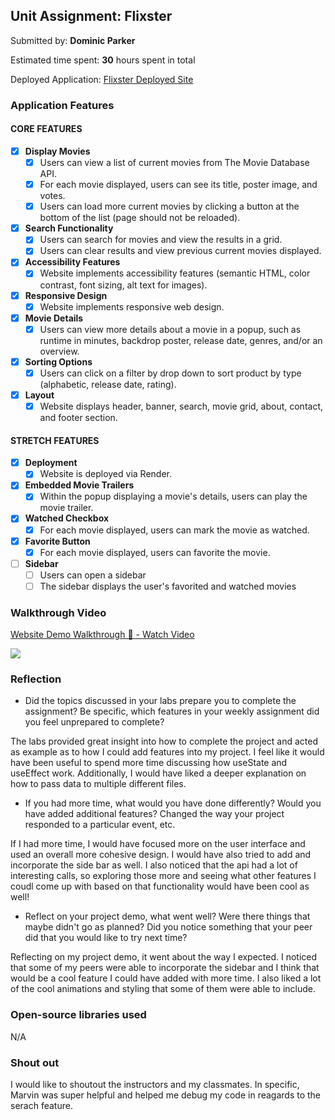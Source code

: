 ## Unit Assignment: Flixster

Submitted by: **Dominic Parker**

Estimated time spent: **30** hours spent in total

Deployed Application: [Flixster Deployed Site](https://flixster-starter-zzj1.onrender.com)

### Application Features

#### CORE FEATURES


- [X] **Display Movies**
  - [X] Users can view a list of current movies from The Movie Database API.
  - [X] For each movie displayed, users can see its title, poster image, and votes.
  - [X] Users can load more current movies by clicking a button at the bottom of the list (page should not be reloaded).
- [X] **Search Functionality**
  - [X] Users can search for movies and view the results in a grid.
  - [X] Users can clear results and view previous current movies displayed.
- [X] **Accessibility Features**
  - [X] Website implements accessibility features (semantic HTML, color contrast, font sizing, alt text for images).
- [X] **Responsive Design**
  - [X] Website implements responsive web design.
- [X] **Movie Details**
  - [X] Users can view more details about a movie in a popup, such as runtime in minutes, backdrop poster, release date, genres, and/or an overview.
- [X] **Sorting Options**
  - [X] Users can click on a filter by drop down to sort product by type (alphabetic, release date, rating).
- [X] **Layout**
  - [X] Website displays header, banner, search, movie grid, about, contact, and footer section.

#### STRETCH FEATURES

- [X] **Deployment**
  - [X] Website is deployed via Render.
- [X] **Embedded Movie Trailers**
  - [X] Within the popup displaying a movie's details, users can play the movie trailer.
- [X] **Watched Checkbox**
  - [X] For each movie displayed, users can mark the movie as watched.
- [X] **Favorite Button**
  - [X] For each movie displayed, users can favorite the movie.
- [ ] **Sidebar**
  - [ ] Users can open a sidebar
  - [ ] The sidebar displays the user's favorited and watched movies

### Walkthrough Video


<div>
    <a href="https://www.loom.com/share/5338f25069d44a47b69a440c1b90f8a1">
      <p>Website Demo Walkthrough 🌟 - Watch Video</p>
    </a>
    <a href="https://www.loom.com/share/5338f25069d44a47b69a440c1b90f8a1">
      <img style="max-width:300px;" src="https://cdn.loom.com/sessions/thumbnails/5338f25069d44a47b69a440c1b90f8a1-with-play.gif">
    </a>
  </div>

### Reflection

* Did the topics discussed in your labs prepare you to complete the assignment? Be specific, which features in your weekly assignment did you feel unprepared to complete?

The labs provided great insight into how to complete the project and acted as example as to how I could add features into my project. I feel like it would have been useful to spend more time discussing how useState and useEffect work. Additionally, I would have liked a deeper explanation on how to pass data to multiple different files.

* If you had more time, what would you have done differently? Would you have added additional features? Changed the way your project responded to a particular event, etc.

If I had more time, I would have focused more on the user interface and used an overall more cohesive design. I would have also tried to add and incorporate the side bar as well. I also noticed that the api had a lot of interesting calls, so exploring those more and seeing what other features I coudl come up with based on that functionality would have been cool as well!
  
* Reflect on your project demo, what went well? Were there things that maybe didn't go as planned? Did you notice something that your peer did that you would like to try next time?

Reflecting on my project demo, it went about the way I expected. I noticed that some of my peers were able to incorporate the sidebar and I think that would be a cool feature I could have added with more time. I also liked a lot of the cool animations and styling that some of them were able to include.

### Open-source libraries used

N/A

### Shout out

I would like to shoutout the instructors and my classmates. In specific, Marvin was super helpful and helped me debug my code in reagards to the serach feature.
